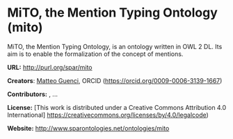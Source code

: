 # MiTO, the Mention Typing Ontology (mito)

MiTO, the Mention Typing Ontology, is an ontology written in OWL 2 DL. Its aim is to enable the formalization of the concept of mentions.  

**URL:** http://purl.org/spar/mito

**Creators**: [Matteo Guenci](https://github.com/matteo-guenci), ORCID (https://orcid.org/0009-0006-3139-1667)

**Contributors:** [<contributor full name>](<contributor URL - pref. ORCID>), ...

**License:** [This work is distributed under a Creative Commons Attribution 4.0 International] https://creativecommons.org/licenses/by/4.0/legalcode)

**Website:** http://www.sparontologies.net/ontologies/mito
